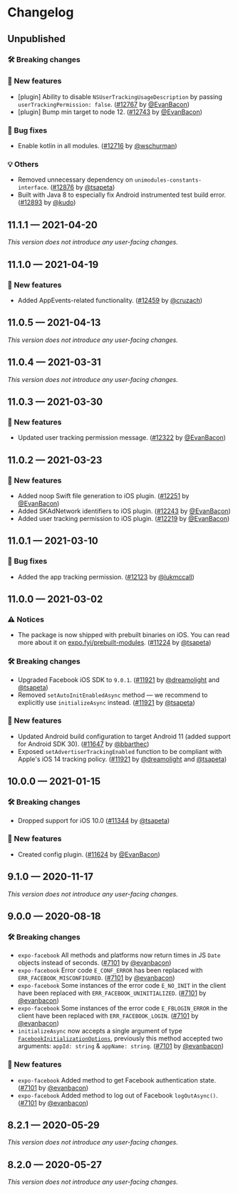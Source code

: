 # Changelog

## Unpublished

### 🛠 Breaking changes

### 🎉 New features

- [plugin] Ability to disable `NSUserTrackingUsageDescription` by passing `userTrackingPermission: false`. ([#12767](https://github.com/expo/expo/pull/12767) by [@EvanBacon](https://github.com/EvanBacon))
- [plugin] Bump min target to node 12. ([#12743](https://github.com/expo/expo/pull/12743) by [@EvanBacon](https://github.com/EvanBacon))

### 🐛 Bug fixes

- Enable kotlin in all modules. ([#12716](https://github.com/expo/expo/pull/12716) by [@wschurman](https://github.com/wschurman))

### 💡 Others

- Removed unnecessary dependency on `unimodules-constants-interface`. ([#12876](https://github.com/expo/expo/pull/12876) by [@tsapeta](https://github.com/tsapeta))
- Built with Java 8 to especially fix Android instrumented test build error. ([#12893](https://github.com/expo/expo/pull/12893) by [@kudo](https://github.com/kudo))

## 11.1.1 — 2021-04-20

_This version does not introduce any user-facing changes._

## 11.1.0 — 2021-04-19

### 🎉 New features

- Added AppEvents-related functionality. ([#12459](https://github.com/expo/expo/pull/12459) by [@cruzach](https://github.com/cruzach))

## 11.0.5 — 2021-04-13

_This version does not introduce any user-facing changes._

## 11.0.4 — 2021-03-31

_This version does not introduce any user-facing changes._

## 11.0.3 — 2021-03-30

### 🎉 New features

- Updated user tracking permission message. ([#12322](https://github.com/expo/expo/pull/12322) by [@EvanBacon](https://github.com/EvanBacon))

## 11.0.2 — 2021-03-23

### 🎉 New features

- Added noop Swift file generation to iOS plugin. ([#12251](https://github.com/expo/expo/pull/12251) by [@EvanBacon](https://github.com/EvanBacon))
- Added SKAdNetwork identifiers to iOS plugin. ([#12243](https://github.com/expo/expo/pull/12243) by [@EvanBacon](https://github.com/EvanBacon))
- Added user tracking permission to iOS plugin. ([#12219](https://github.com/expo/expo/pull/12219) by [@EvanBacon](https://github.com/EvanBacon))

## 11.0.1 — 2021-03-10

### 🐛 Bug fixes

- Added the app tracking permission. ([#12123](https://github.com/expo/expo/pull/12123) by [@lukmccall](https://github.com/lukmccall))

## 11.0.0 — 2021-03-02

### ⚠️ Notices

- The package is now shipped with prebuilt binaries on iOS. You can read more about it on [expo.fyi/prebuilt-modules](https://expo.fyi/prebuilt-modules). ([#11224](https://github.com/expo/expo/pull/11224) by [@tsapeta](https://github.com/tsapeta))

### 🛠 Breaking changes

- Upgraded Facebook iOS SDK to `9.0.1`. ([#11921](https://github.com/expo/expo/pull/11921) by [@dreamolight](https://github.com/dreamolight) and [@tsapeta](https://github.com/tsapeta))
- Removed `setAutoInitEnabledAsync` method — we recommend to explicitly use `initializeAsync` instead. ([#11921](https://github.com/expo/expo/pull/11921) by [@tsapeta](https://github.com/tsapeta))

### 🎉 New features

- Updated Android build configuration to target Android 11 (added support for Android SDK 30). ([#11647](https://github.com/expo/expo/pull/11647) by [@bbarthec](https://github.com/bbarthec))
- Exposed `setAdvertiserTrackingEnabled` function to be compliant with Apple's iOS 14 tracking policy. ([#11921](https://github.com/expo/expo/pull/11921) by [@dreamolight](https://github.com/dreamolight) and [@tsapeta](https://github.com/tsapeta))

## 10.0.0 — 2021-01-15

### 🛠 Breaking changes

- Dropped support for iOS 10.0 ([#11344](https://github.com/expo/expo/pull/11344) by [@tsapeta](https://github.com/tsapeta))

### 🎉 New features

- Created config plugin. ([#11624](https://github.com/expo/expo/pull/11624) by [@EvanBacon](https://github.com/EvanBacon))

## 9.1.0 — 2020-11-17

_This version does not introduce any user-facing changes._

## 9.0.0 — 2020-08-18

### 🛠 Breaking changes

- `expo-facebook` All methods and platforms now return times in JS `Date` objects instead of seconds. ([#7101](https://github.com/expo/expo/pull/7101) by [@evanbacon](https://github.com/evanbacon))
- `expo-facebook` Error code `E_CONF_ERROR` has been replaced with `ERR_FACEBOOK_MISCONFIGURED`. ([#7101](https://github.com/expo/expo/pull/7101) by [@evanbacon](https://github.com/evanbacon))
- `expo-facebook` Some instances of the error code `E_NO_INIT` in the client have been replaced with `ERR_FACEBOOK_UNINITIALIZED`. ([#7101](https://github.com/expo/expo/pull/7101) by [@evanbacon](https://github.com/evanbacon))
- `expo-facebook` Some instances of the error code `E_FBLOGIN_ERROR` in the client have been replaced with `ERR_FACEBOOK_LOGIN`. ([#7101](https://github.com/expo/expo/pull/7101) by [@evanbacon](https://github.com/evanbacon))
- `initializeAsync` now accepts a single argument of type [`FacebookInitializationOptions`](https://github.com/expo/expo/blob/master/docs/pages/versions/unversioned/sdk/facebook.md#login-options), previously this method accepted two arguments: `appId: string` & `appName: string`. ([#7101](https://github.com/expo/expo/pull/7101) by [@evanbacon](https://github.com/evanbacon))

### 🎉 New features

- `expo-facebook` Added method to get Facebook authentication state. ([#7101](https://github.com/expo/expo/pull/7101) by [@evanbacon](https://github.com/evanbacon))
- `expo-facebook` Added method to log out of Facebook `logOutAsync()`. ([#7101](https://github.com/expo/expo/pull/7101) by [@evanbacon](https://github.com/evanbacon))

## 8.2.1 — 2020-05-29

_This version does not introduce any user-facing changes._

## 8.2.0 — 2020-05-27

_This version does not introduce any user-facing changes._
